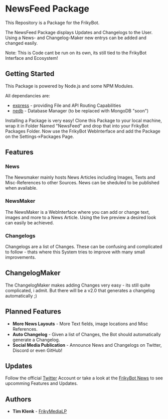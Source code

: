 # NewsFeed Package 
This Repository is a Package for the FrikyBot.

The NewsFeed Package displays Updates and Changelogs to the User. Using a News- and Changelog-Maker new entrys can be added and changed easily.

Note: This is Code cant be run on its own, its still tied to the FrikyBot Interface and Ecosystem!

## Getting Started
This Package is powered by Node.js and some NPM Modules.

All dependancies are:
* [express](https://www.npmjs.com/package/express) - providing File and API Routing Capabilities
* [nedb](https://www.npmjs.com/package/nedb) - Database Manager (to be replaced with MongoDB "soon")

Installing a Package is very easy! Clone this Package to your local machine, wrap it in Folder Named "NewsFeed" and drop that into your FrikyBot Packages Folder.
Now use the FrikyBot WebInterface and add the Package on the Settings->Packages Page.

## Features

### News
The Newsmaker mainly hosts News Articles including Images, Texts and Misc-References to other Sources. News can be sheduled to be published when available.

### NewsMaker
The NewsMaker is a WebInterface where you can add or change text, images and more to a News Article. Using the live preview a desired look can easily be achieved.

### Changelogs
Changelogs are a list of Changes. These can be confusing and complicated to follow - thats where this System tries to improve with many small improvements.

## ChangelogMaker
The ChangelogMaker makes adding Changes very easy - its still quite complicated, i admit. But there will be a v2.0 that generates a changelog automatically ;)

## Planned Features
* **More News Layouts** - More Text fields, image locations and Misc References.
* **Auto Changelog** - Given a list of Changes, the Bot should automatically generate a Changelog.
* **Social Media Publication** - Announce News and Changelogs on Twitter, Discord or even GitHub!

## Updates
Follow the official [Twitter](https://twitter.com/FrikyBot) Account or take a look at the [FrikyBot News](https://frikybot.de/News) to see upcomming Features and Updates.

## Authors
* **Tim Klenk** - [FrikyMediaLP](https://github.com/FrikyMediaLP)